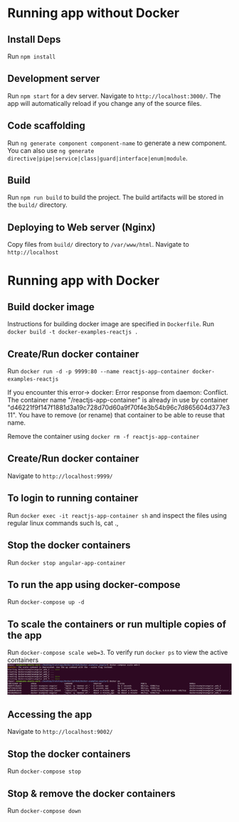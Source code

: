# Running app without Docker

## Install Deps
Run `npm install`


## Development server
Run `npm start` for a dev server. Navigate to `http://localhost:3000/`. The app will automatically reload if you change any of the source files.


## Code scaffolding
Run `ng generate component component-name` to generate a new component. You can also use `ng generate directive|pipe|service|class|guard|interface|enum|module`.


## Build
Run `npm run build` to build the project. The build artifacts will be stored in the `build/` directory.


## Deploying to Web server (Nginx)
Copy files from `build/` directory to `/var/www/html`. Navigate to `http://localhost`



# Running app with Docker

## Build docker image
Instructions for building docker image are specified in `Dockerfile`. Run `docker build -t docker-examples-reactjs .`


## Create/Run docker container
Run `docker run -d -p 9999:80 --name reactjs-app-container docker-examples-reactjs`

If you encounter this error-> docker: Error response from daemon: Conflict. The container name "/reactjs-app-container" is already in use by container "d46221f9f147f1881d3a19c728d70d60a9f70f4e3b54b96c7d865604d377e311". You have to remove (or rename) that container to be able to reuse that name.

Remove the container using `docker rm -f reactjs-app-container`


## Create/Run docker container
Navigate to `http://localhost:9999/`


## To login to running container
Run `docker exec -it reactjs-app-container sh` and inspect the files using regular linux commands such ls, cat .,


## Stop the docker containers
Run `docker stop angular-app-container`


## To run the app using docker-compose
Run `docker-compose up -d`


## To scale the containers or run multiple copies of the app
Run `docker-compose scale web=3`. To verify run `docker ps` to view the active containers
![alt text](https://github.com/mbzama/docker-examples-angular/blob/master/scale.png)


## Accessing the app
Navigate to `http://localhost:9002/`


## Stop the docker containers
Run `docker-compose stop`


## Stop & remove the docker containers
Run `docker-compose down`